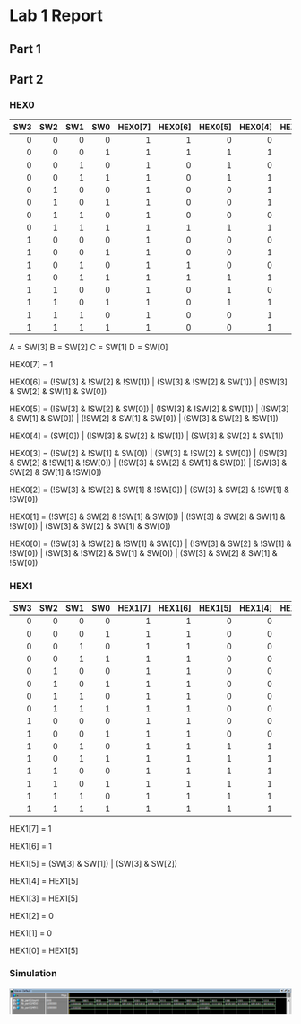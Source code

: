 # Lab 1 Report

## Part 1

## Part 2

### HEX0

| SW3 | SW2 | SW1 | SW0 | HEX0[7] | HEX0[6] | HEX0[5] | HEX0[4] | HEX0[3] | HEX0[2] | HEX0[1] | HEX0[0] |
| ---:| ----:| ---:| ---:| ---:| ---:|---:| ---:| ---:| ---:| ---:| ---:|
| 0 | 0 | 0 | 0 |  1|1|0|0|0|0|0|0|
| 0 | 0 | 0 | 1 |  1|1|1|1|1|0|0|1|
| 0 | 0 | 1 | 0 |  1|0|1|0|0|1|0|0|
| 0 | 0 | 1 | 1 |  1|0|1|1|0|0|0|0|
| 0 | 1 | 0 | 0 |  1|0|0|1|1|0|0|1|
| 0 | 1 | 0 | 1 |  1|0|0|1|0|0|1|0|
| 0 | 1 | 1 | 0 |  1|0|0|0|0|0|1|0|
| 0 | 1 | 1 | 1 |  1|1|1|1|1|0|0|0|
| 1 | 0 | 0 | 0 |  1|0|0|0|0|0|0|0|
| 1 | 0 | 0 | 1 |  1|0|0|1|1|0|0|0|
| 1 | 0 | 1 | 0 |  1|1|0|0|0|0|0|0|
| 1 | 0 | 1 | 1 |  1|1|1|1|1|0|0|1|
| 1 | 1 | 0 | 0 |  1|0|1|0|0|1|0|0|
| 1 | 1 | 0 | 1 |  1|0|1|1|0|0|0|0|
| 1 | 1 | 1 | 0 |  1|0|0|1|1|0|0|1|
| 1 | 1 | 1 | 1 |  1|0|0|1|0|0|1|0|


A = SW[3] B = SW[2] C = SW[1] D = SW[0]

HEX0[7] = 1

HEX0[6] = (!SW[3] & !SW[2] & !SW[1]) | (SW[3] & !SW[2] & SW[1]) | (!SW[3] & SW[2] & SW[1] & SW[0])

HEX0[5] = (!SW[3] & !SW[2] & SW[0]) | (!SW[3] & !SW[2] & SW[1]) | (!SW[3] & SW[1] & SW[0]) | (!SW[2] & SW[1] & SW[0]) | (SW[3] & SW[2] & !SW[1])

HEX0[4] = (SW[0]) | (!SW[3] & SW[2] & !SW[1]) | (SW[3] & SW[2] & SW[1])

HEX0[3] = (!SW[2] & !SW[1] & SW[0]) | (SW[3] & !SW[2] & SW[0]) | (!SW[3] & SW[2] & !SW[1] & !SW[0]) | (!SW[3] & SW[2] & SW[1] & SW[0]) | (SW[3] & SW[2] & SW[1] & !SW[0])

HEX0[2] = (!SW[3] & !SW[2] & SW[1] & !SW[0]) | (SW[3] & SW[2] & !SW[1] & !SW[0])

HEX0[1] = (!SW[3] & SW[2] & !SW[1] & SW[0]) | (!SW[3] & SW[2] & SW[1] & !SW[0]) | (SW[3] & SW[2] & SW[1] & SW[0])

HEX0[0] = (!SW[3] & !SW[2] & !SW[1] & SW[0]) | (!SW[3] & SW[2] & !SW[1] & !SW[0]) | (SW[3] & !SW[2] & SW[1] & SW[0]) | (SW[3] & SW[2] & SW[1] & !SW[0])

### HEX1

| SW3 | SW2 | SW1 | SW0 | HEX1[7] | HEX1[6] | HEX1[5] | HEX1[4] | HEX1[3] | HEX1[2] | HEX1[1] | HEX1[0] |
| ---:| ----:| ---:| ---:| ---:| ---:|---:| ---:| ---:| ---:| ---:| ---:|
| 0 | 0 | 0 | 0 |  1|1|0|0|0|0|0|0|
| 0 | 0 | 0 | 1 |  1|1|0|0|0|0|0|0|
| 0 | 0 | 1 | 0 |  1|1|0|0|0|0|0|0|
| 0 | 0 | 1 | 1 |  1|1|0|0|0|0|0|0|
| 0 | 1 | 0 | 0 |  1|1|0|0|0|0|0|0|
| 0 | 1 | 0 | 1 |  1|1|0|0|0|0|0|0|
| 0 | 1 | 1 | 0 |  1|1|0|0|0|0|0|0|
| 0 | 1 | 1 | 1 |  1|1|0|0|0|0|0|0|
| 1 | 0 | 0 | 0 |  1|1|0|0|0|0|0|0|
| 1 | 0 | 0 | 1 |  1|1|0|0|0|0|0|0|
| 1 | 0 | 1 | 0 |  1|1|1|1|1|0|0|1|
| 1 | 0 | 1 | 1 |  1|1|1|1|1|0|0|1|
| 1 | 1 | 0 | 0 |  1|1|1|1|1|0|0|1|
| 1 | 1 | 0 | 1 |  1|1|1|1|1|0|0|1|
| 1 | 1 | 1 | 0 |  1|1|1|1|1|0|0|1|
| 1 | 1 | 1 | 1 |  1|1|1|1|1|0|0|1|

HEX1[7] = 1

HEX1[6] = 1

HEX1[5] = (SW[3] & SW[1]) | (SW[3] & SW[2])

HEX1[4] = HEX1[5]

HEX1[3] = HEX1[5]

HEX1[2] = 0

HEX1[1] = 0

HEX1[0] = HEX1[5]

### Simulation
![Figure4](./images/Figure4.png)